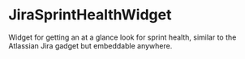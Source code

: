 JiraSprintHealthWidget
======================

Widget for getting an at a glance look for sprint health, similar to the Atlassian Jira gadget but embeddable anywhere.
